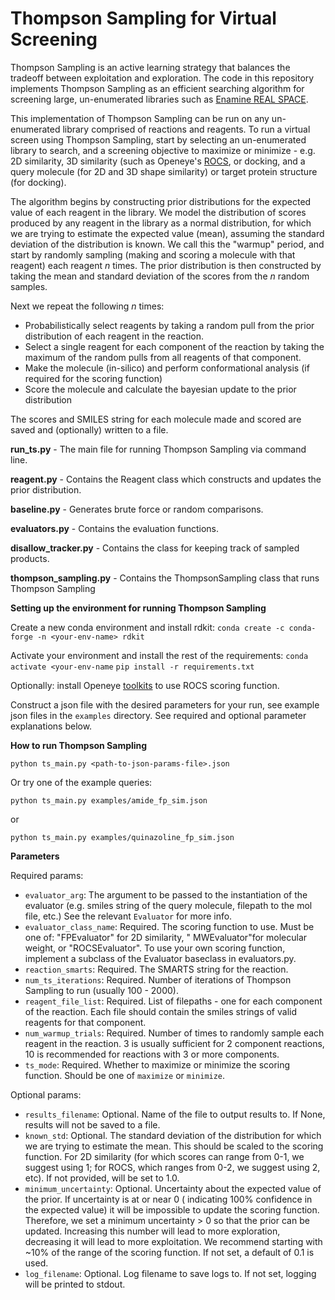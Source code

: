 # Thompson Sampling for Virtual Screening

Thompson Sampling
is an active learning strategy that balances the tradeoff between exploitation and exploration. The code in this
repository implements Thompson Sampling as an efficient searching algorithm for screening large, un-enumerated
libraries such as [Enamine REAL SPACE](https://enamine.net/compound-collections/real-compounds/real-space-navigator).

This implementation of Thompson Sampling can be run on any un-enumerated library comprised of reactions and reagents. To
run a virtual screen using Thompson Sampling, start by selecting an un-enumerated library to search, and a screening
objective to maximize or minimize - e.g. 2D similarity, 3D similarity (such as
Openeye's [ROCS](https://docs.eyesopen.com/applications/rocs/index.html), or docking, and a query molecule (for 2D and
3D shape similarity) or target protein structure (for docking).

The algorithm begins by constructing prior distributions for the expected value of each reagent in the library. We model
the distribution of scores produced by any reagent in the library as a normal distribution, for which we are trying to
estimate the expected value (mean), assuming the standard deviation of the distribution is known. We call this the
"warmup" period, and start by randomly sampling (making and scoring a molecule with that reagent) each reagent _n_
times. The prior distribution is then constructed by taking the mean and standard deviation of the scores from the _n_
random samples.

Next we repeat the following _n_ times:

- Probabilistically select reagents by taking a random pull from the prior distribution of each reagent in the reaction.
- Select a single reagent for each component of the reaction by taking the maximum of the random pulls from all
  reagents of that component.
- Make the molecule (in-silico) and perform conformational analysis (if required for the scoring function)
- Score the molecule and calculate the bayesian update to the prior distribution

The scores and SMILES string for each molecule made and scored are saved and (optionally) written to a file.

**run_ts.py** - The main file for running Thompson Sampling via command line.

**reagent.py** - Contains the Reagent class which constructs and updates the prior distribution.

**baseline.py** - Generates brute force or random comparisons.

**evaluators.py** - Contains the evaluation functions.

**disallow_tracker.py** - Contains the class for keeping track of sampled products.

**thompson_sampling.py** - Contains the ThompsonSampling class that runs Thompson Sampling

**Setting up the environment for running Thompson Sampling**

Create a new conda environment and install rdkit:
`conda create -c conda-forge -n <your-env-name> rdkit`

Activate your environment and install the rest of the requirements:
`conda activate <your-env-name`
`pip install -r requirements.txt`

Optionally: install Openeye [toolkits](https://docs.eyesopen.com/toolkits/python/quickstart-python/install.html) to use
ROCS scoring function.

Construct a json file with the desired parameters for your run, see example json files in the `examples` directory. See
required and optional parameter explanations below.

**How to run Thompson Sampling**

`python ts_main.py <path-to-json-params-file>.json`

Or try one of the example queries:

`python ts_main.py examples/amide_fp_sim.json`

or 

`python ts_main.py examples/quinazoline_fp_sim.json`


**Parameters**

Required params:
- `evaluator_arg`: The argument to be passed to the instantiation of the evaluator (e.g. smiles string of the query
molecule, filepath to the mol file, etc.) See the relevant `Evaluator` for more info.
- `evaluator_class_name`: Required. The scoring function to use. Must be one of: "FPEvaluator" for 2D similarity, "
MWEvaluator"for molecular weight, or "ROCSEvaluator". To use your own scoring function, implement a subclass of the
Evaluator baseclass in evaluators.py.
- `reaction_smarts`: Required. The SMARTS string for the reaction.
- `num_ts_iterations`: Required. Number of iterations of Thompson Sampling to run (usually 100 - 2000).
- `reagent_file_list`: Required. List of filepaths - one for each component of the reaction. Each file should contain the
smiles strings of valid reagents for that component.
- `num_warmup_trials`: Required. Number of times to randomly sample each reagent in the reaction. 3 is usually sufficient
for 2 component reactions, 10 is recommended for reactions with 3 or more components.
- `ts_mode`: Required. Whether to maximize or minimize the scoring function. Should be one of `maximize` or `minimize`.

Optional params:
- `results_filename`: Optional. Name of the file to output results to. If None, results will not be saved to a file.
- `known_std`: Optional. The standard deviation of the distribution for which we are trying to estimate the mean. This
should be scaled to the scoring function. For 2D similarity (for which scores can range from 0-1, we suggest using 1;
for ROCS, which ranges from 0-2, we suggest using 2, etc). If not provided, will be set to 1.0.
- `minimum_uncertainty`: Optional. Uncertainty about the expected value of the prior. If uncertainty is at or near 0 (
indicating 100% confidence in the expected value) it will be impossible to update the scoring function. Therefore, we
set a minimum uncertainty > 0 so that the prior can be updated. Increasing this number will lead to more exploration,
decreasing it will lead to more exploitation. We recommend starting with ~10% of the range of the scoring function. If
not set, a default of 0.1 is used.
- `log_filename`: Optional. Log filename to save logs to. If not set, logging will be printed to stdout.




